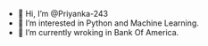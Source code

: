 - 👋 Hi, I’m @Priyanka-243
- 👀 I’m interested in Python and Machine Learning.
- 🌱 I’m currently wroking in Bank Of America.

<!---
Priyanka-243/Priyanka-243 is a ✨ special ✨ repository because its `README.md` (this file) appears on your GitHub profile.
You can click the Preview link to take a look at your changes.
--->
